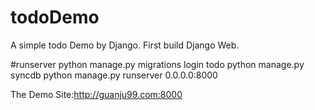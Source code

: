 # todoDemo
A simple todo Demo by Django.
First build Django Web.

#runserver
python manage.py migrations login todo
python manage.py syncdb
python manage.py runserver 0.0.0.0:8000

The Demo Site:http://guanju99.com:8000
